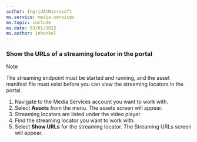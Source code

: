 ```yaml
---
author: IngridAtMicrosoft
ms.service: media-services 
ms.topic: include
ms.date: 03/01/2022
ms.author: inhenkel
---
```


### Show the URLs of a streaming locator in the portal

>[!NOTE]
> The streaming endpoint must be started and running, and the asset manifest file must exist before you can view the streaming locators in the portal.

1. Navigate to the Media Services account you want to work with.
1. Select **Assets** from the menu. The assets screen will appear.
1. Streaming locators are listed under the video player.
1. Find the streaming locator you want to work with.
1. Select **Show URLs** for the streaming locator. The Streaming URLs screen will appear.
